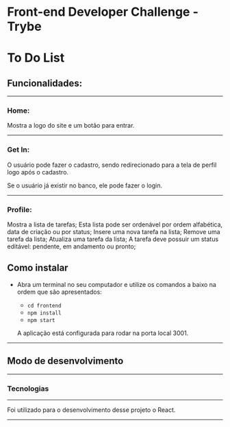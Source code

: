 # Front-end Developer Challenge - Trybe
# To Do List

## Funcionalidades:

---

### Home:

Mostra a logo do site e um botão para entrar.

---

### Get In:

O usuário pode fazer o cadastro, sendo redirecionado para a tela de perfil logo após o cadastro.

Se o usuário já existir no banco, ele pode fazer o login.

---

### Profile:

Mostra a lista de tarefas;
Esta lista pode ser ordenável por ordem alfabética, data de criação ou por status;
Insere uma nova tarefa na lista;
Remove uma tarefa da lista;
Atualiza uma tarefa da lista;
A tarefa deve possuir um status editável: pendente, em andamento ou pronto;

## Como instalar

* Abra um terminal no seu computador e utilize os comandos a baixo na ordem que são apresentados:

  * `cd frontend`
  * `npm install`
  * `npm start`

  A aplicação está configurada para rodar na porta local 3001.

---

## Modo de desenvolvimento

---

### Tecnologias

---

Foi utilizado para o desenvolvimento desse projeto o React.

---